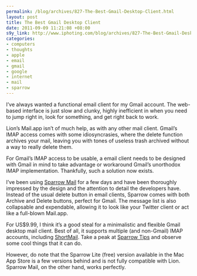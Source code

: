 ```yaml
--- 
permalink: /blog/archives/827-The-Best-Gmail-Desktop-Client.html
layout: post
title: The Best Gmail Desktop Client
date: 2011-09-09 11:21:08 +08:00
s9y_link: http://www.iphoting.com/blog/archives/827-The-Best-Gmail-Desktop-Client.html
categories: 
- computers
- thoughts
- apple
- email
- gmail
- google
- internet
- mail
- sparrow
---
```

<p>I&#8217;ve always wanted a functional email client for my Gmail account. The web-based interface is just slow and clunky, highly inefficient in when you need to jump right in, look for something, and get right back to work.</p>

<p>Lion&#8217;s Mail.app isn&#8217;t of much help, as with any other mail client. Gmail&#8217;s IMAP access comes with some idiosyncrasies, where the delete function archives your mail, leaving you with tones of useless trash archived without a way to really delete them.</p>

<p>For Gmail&#8217;s IMAP access to be usable, a email client needs to be designed with Gmail in mind to take advantage or workaround Gmail&#8217;s unorthodox IMAP implementation. Thankfully, such a solution now exists.</p>

<p>I&#8217;ve been using <a onclick="_gaq.push(['_trackPageview', '/extlink/www.sparrowmailapp.com/']);"  href="http://www.sparrowmailapp.com/">Sparrow Mail</a> for a few days and have been thoroughly impressed by the design and the attention to detail the developers have. Instead of the usual delete button in email clients, Sparrow comes with both Archive and Delete buttons, perfect for Gmail. The message list is also collapsable and expendable, allowing it to look like your Twitter client or act like a full-blown Mail.app.</p>

<p>For US$9.99, I think it&#8217;s a good steal for a minimalistic and flexible Gmail desktop mail client. Best of all, it supports multiple (and non-Gmail) IMAP accounts, including <a onclick="_gaq.push(['_trackPageview', '/extlink/shortmail.com/']);"  href="http://shortmail.com/">ShortMail</a>. Take a peak at <a onclick="_gaq.push(['_trackPageview', '/extlink/sparrowtips.tumblr.com/']);"  href="http://sparrowtips.tumblr.com/">Sparrow Tips</a> and observe some cool things that it can do.</p>

<p>However, do note that the Sparrow Lite (free) version available in the Mac App Store is a few versions behind and is not fully compatible with Lion. Sparrow Mail, on the other hand, works perfectly.</p>

